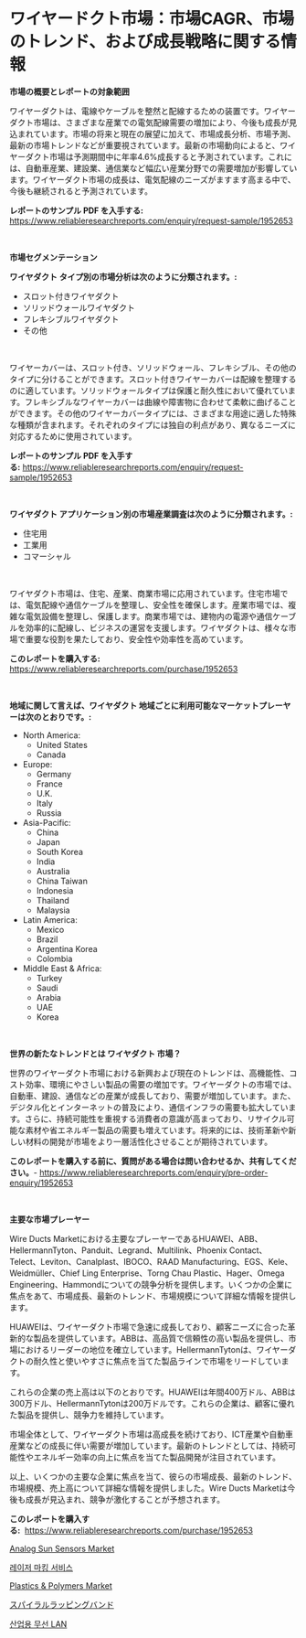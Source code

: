 <p><h1>ワイヤードクト市場：市場CAGR、市場のトレンド、および成長戦略に関する情報</h1></p><p><strong>市場の概要とレポートの対象範囲</strong></p>
<p><p>ワイヤーダクトは、電線やケーブルを整然と配線するための装置です。ワイヤーダクト市場は、さまざまな産業での電気配線需要の増加により、今後も成長が見込まれています。市場の将来と現在の展望に加えて、市場成長分析、市場予測、最新の市場トレンドなどが重要視されています。最新の市場動向によると、ワイヤーダクト市場は予測期間中に年率4.6%成長すると予測されています。これには、自動車産業、建設業、通信業など幅広い産業分野での需要増加が影響しています。ワイヤーダクト市場の成長は、電気配線のニーズがますます高まる中で、今後も継続されると予測されています。</p></p>
<p><strong>レポートのサンプル PDF を入手する:</strong> <a href="https://www.reliableresearchreports.com/enquiry/request-sample/1952653">https://www.reliableresearchreports.com/enquiry/request-sample/1952653</a></p>
<p>&nbsp;</p>
<p><strong>市場セグメンテーション</strong></p>
<p><strong>ワイヤダクト タイプ別の市場分析は次のように分類されます。:</strong></p>
<p><ul><li>スロット付きワイヤダクト</li><li>ソリッドウォールワイヤダクト</li><li>フレキシブルワイヤダクト</li><li>その他</li></ul></p>
<p>&nbsp;</p>
<p><p>ワイヤーカバーは、スロット付き、ソリッドウォール、フレキシブル、その他のタイプに分けることができます。スロット付きワイヤーカバーは配線を整理するのに適しています。ソリッドウォールタイプは保護と耐久性において優れています。フレキシブルなワイヤーカバーは曲線や障害物に合わせて柔軟に曲げることができます。その他のワイヤーカバータイプには、さまざまな用途に適した特殊な種類が含まれます。それぞれのタイプには独自の利点があり、異なるニーズに対応するために使用されています。</p></p>
<p><strong>レポートのサンプル PDF を入手する:</strong>&nbsp;<a href="https://www.reliableresearchreports.com/enquiry/request-sample/1952653">https://www.reliableresearchreports.com/enquiry/request-sample/1952653</a></p>
<p>&nbsp;</p>
<p><strong> ワイヤダクト アプリケーション別の市場産業調査は次のように分類されます。:</strong></p>
<p><ul><li>住宅用</li><li>工業用</li><li>コマーシャル</li></ul></p>
<p>&nbsp;</p>
<p><p>ワイヤダクト市場は、住宅、産業、商業市場に応用されています。住宅市場では、電気配線や通信ケーブルを整理し、安全性を確保します。産業市場では、複雑な電気設備を整理し、保護します。商業市場では、建物内の電源や通信ケーブルを効率的に配線し、ビジネスの運営を支援します。ワイヤダクトは、様々な市場で重要な役割を果たしており、安全性や効率性を高めています。</p></p>
<p><strong>このレポートを購入する:</strong>&nbsp; <a href="https://www.reliableresearchreports.com/purchase/1952653">https://www.reliableresearchreports.com/purchase/1952653</a></p>
<p>&nbsp;</p>
<p><strong>地域に関して言えば、ワイヤダクト 地域ごとに利用可能なマーケットプレーヤーは次のとおりです。:</strong></p>
<p><ul>
    <li>
        North America:
        <ul>
            <li>United States</li>
            <li>Canada</li>
        </ul>
    </li>
    <li>
        Europe:
        <ul>
            <li>Germany</li>
            <li>France</li>
            <li>U.K.</li>
            <li>Italy</li>
            <li>Russia</li>
        </ul>
    </li>
    <li>
        Asia-Pacific:
        <ul>
            <li>China</li>
            <li>Japan</li>
            <li>South Korea</li>
            <li>India</li>
            <li>Australia</li>
            <li>China Taiwan</li>
            <li>Indonesia</li>
            <li>Thailand</li>
            <li>Malaysia</li>
        </ul>
    </li>
    <li>
        Latin America:
        <ul>
            <li>Mexico</li>
            <li>Brazil</li>
            <li>Argentina Korea</li>
            <li>Colombia</li>
        </ul>
    </li>
    <li>
        Middle East & Africa:
        <ul>
            <li>Turkey</li>
            <li>Saudi</li>
            <li>Arabia</li>
            <li>UAE</li>
            <li>Korea</li>
        </ul>
    </li>
    </ul></p>
<p>&nbsp;</p>
<p><strong>世界の新たなトレンドとは ワイヤダクト 市場？</strong></p>
<p><p>世界のワイヤーダクト市場における新興および現在のトレンドは、高機能性、コスト効率、環境にやさしい製品の需要の増加です。ワイヤーダクトの市場では、自動車、建設、通信などの産業が成長しており、需要が増加しています。また、デジタル化とインターネットの普及により、通信インフラの需要も拡大しています。さらに、持続可能性を重視する消費者の意識が高まっており、リサイクル可能な素材や省エネルギー製品の需要も増えています。将来的には、技術革新や新しい材料の開発が市場をより一層活性化させることが期待されています。</p></p>
<p><strong>このレポートを購入する前に、質問がある場合は問い合わせるか、共有してください。</strong>- <a href="https://www.reliableresearchreports.com/enquiry/pre-order-enquiry/1952653">https://www.reliableresearchreports.com/enquiry/pre-order-enquiry/1952653</a></p>
<p>&nbsp;</p>
<p><strong>主要な市場プレーヤー</strong></p>
<p><p>Wire Ducts Marketにおける主要なプレーヤーであるHUAWEI、ABB、HellermannTyton、Panduit、Legrand、Multilink、Phoenix Contact、Telect、Leviton、Canalplast、IBOCO、RAAD Manufacturing、EGS、Kele、Weidmüller、Chief Ling Enterprise、Torng Chau Plastic、Hager、Omega Engineering、Hammondについての競争分析を提供します。いくつかの企業に焦点をあて、市場成長、最新のトレンド、市場規模について詳細な情報を提供します。</p><p>HUAWEIは、ワイヤーダクト市場で急速に成長しており、顧客ニーズに合った革新的な製品を提供しています。ABBは、高品質で信頼性の高い製品を提供し、市場におけるリーダーの地位を確立しています。HellermannTytonは、ワイヤーダクトの耐久性と使いやすさに焦点を当てた製品ラインで市場をリードしています。</p><p>これらの企業の売上高は以下のとおりです。HUAWEIは年間400万ドル、ABBは300万ドル、HellermannTytonは200万ドルです。これらの企業は、顧客に優れた製品を提供し、競争力を維持しています。</p><p>市場全体として、ワイヤーダクト市場は高成長を続けており、ICT産業や自動車産業などの成長に伴い需要が増加しています。最新のトレンドとしては、持続可能性やエネルギー効率の向上に焦点を当てた製品開発が注目されています。</p><p>以上、いくつかの主要な企業に焦点を当て、彼らの市場成長、最新のトレンド、市場規模、売上高について詳細な情報を提供しました。Wire Ducts Marketは今後も成長が見込まれ、競争が激化することが予想されます。</p></p>
<p><strong>このレポートを購入する:</strong>&nbsp;&nbsp;<a href="https://www.reliableresearchreports.com/purchase/1952653">https://www.reliableresearchreports.com/purchase/1952653</a></p>
<p><p><a href="https://view.publitas.com/reportprime-1/analog-sun-sensors-market-centers-on-aspects-such-as-market-growth-market-share-market-opportunity-and-projected-forecasts-spanning-from-2024-to-2031/">Analog Sun Sensors Market</a></p><p><a href="https://medium.com/@kathyorton6556/%EB%A0%88%EC%9D%B4%EC%A0%80-%EB%A7%88%ED%82%B9-%EC%84%9C%EB%B9%84%EC%8A%A4-%EC%8B%9C%EC%9E%A5-2031%EB%85%84%EA%B9%8C%EC%A7%80%EC%9D%98-%ED%8A%B8%EB%A0%8C%EB%93%9C-%EC%98%88%EC%B8%A1-%EB%B0%8F-%EA%B2%BD%EC%9F%81-%EB%B6%84%EC%84%9D-30f74d02610b">레이저 마킹 서비스</a></p><p><a href="https://simplistic-meeting-7ee.notion.site/Plastics-Polymers-Market-Size-Share-Trends-Analysis-Report-By-Application-Regional-Outlook-Co-99e7cc2649d647388493e7a509945ed0">Plastics & Polymers Market</a></p><p><a href="https://github.com/ReganWisoky2023/Market-Research-Report-List-1/blob/main/472779411716.md">スパイラルラッピングバンド</a></p><p><a href="https://medium.com/@sophieinleeds/%EC%82%B0%EC%97%85%EC%9A%A9-%EB%AC%B4%EC%84%A0-lan-%EC%8B%9C%EC%9E%A5-%EA%B7%9C%EB%AA%A8%EB%8A%94-%EC%84%B8%EA%B3%84-%EC%82%B0%EC%97%85%EC%97%90%EC%84%9C-%EC%B5%9C%EC%A0%81%EC%9D%98-%EB%A7%88%EC%BC%80%ED%8C%85-%EC%B1%84%EB%84%90%EC%9D%84-%EB%93%9C%EB%9F%AC%EB%83%85%EB%8B%88%EB%8B%A4-c1661343a365">산업용 무선 LAN</a></p></p>